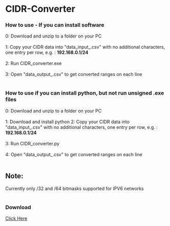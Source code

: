 # CIDR-Converter

<h3>How to use - If you can install software</h3>
0: Download and unzip to a folder on your PC <br><br>
1: Copy your CIDR data into "data_input_<IP TYPE>.csv" with no additional characters, one entry per row, e.g. : <b>192.168.0.1/24</b> <br><br>
2: Run CIDR_converter.exe <br><br>
3: Open "data_output_<IP TYPE>.csv" to get converted ranges on each line <br><br>

<h3>How to use if you can install python, but not run unsigned .exe files</h3>
0: Download and unzip to a folder on your PC <br><br>
1: Download and install python
2: Copy your CIDR data into "data_input_<IP TYPE>.csv" with no additional characters, one entry per row, e.g. : <b>192.168.0.1/24</b> <br><br>
3: Run CIDR_converter.py <br><br>
4: Open "data_output_<IP TYPE>.csv" to get converted ranges on each line <br><br>

<h2>Note:</h2>
Currently only /32 and /64 bitmasks supported for IPV6 networks<br><br>

<h3>Download</h3>
<a href = https://github.com/teffeh/CIDR-Converter/releases/latest/download/CIDR_converter.zip>Click Here</a>
